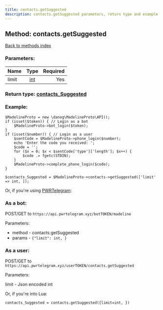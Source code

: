 ```yaml
---
title: contacts.getSuggested
description: contacts.getSuggested parameters, return type and example
---
```

## Method: contacts.getSuggested  
[Back to methods index](index.md)


### Parameters:

| Name     |    Type       | Required |
|----------|:-------------:|---------:|
|limit|[int](../types/int.md) | Yes|


### Return type: [contacts\_Suggested](../types/contacts_Suggested.md)

### Example:


```
$MadelineProto = new \danog\MadelineProto\API();
if (isset($token)) { // Login as a bot
    $MadelineProto->bot_login($token);
}
if (isset($number)) { // Login as a user
    $sentCode = $MadelineProto->phone_login($number);
    echo 'Enter the code you received: ';
    $code = '';
    for ($x = 0; $x < $sentCode['type']['length']; $x++) {
        $code .= fgetc(STDIN);
    }
    $MadelineProto->complete_phone_login($code);
}

$contacts_Suggested = $MadelineProto->contacts->getSuggested(['limit' => int, ]);
```

Or, if you're using [PWRTelegram](https://pwrtelegram.xyz):

### As a bot:

POST/GET to `https://api.pwrtelegram.xyz/botTOKEN/madeline`

Parameters:

* method - contacts.getSuggested
* params - `{"limit": int, }`



### As a user:

POST/GET to `https://api.pwrtelegram.xyz/userTOKEN/contacts.getSuggested`

Parameters:

limit - Json encoded int



Or, if you're into Lua:

```
contacts_Suggested = contacts.getSuggested({limit=int, })
```

